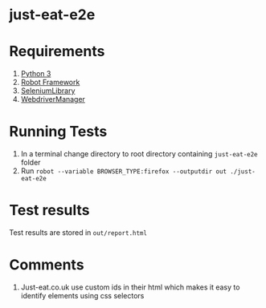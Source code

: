 # just-eat-e2e

# Requirements
1. [Python 3](https://www.python.org/downloads/release/python-380/)
1. [Robot Framework](https://github.com/robotframework/robotframework/blob/master/INSTALL.rst)
1. [SeleniumLibrary](https://github.com/robotframework/SeleniumLibrary)
1. [WebdriverManager](https://github.com/rasjani/webdrivermanager)

# Running Tests
1. In a terminal change directory to root directory containing `just-eat-e2e` folder
2. Run `robot --variable BROWSER_TYPE:firefox --outputdir out ./just-eat-e2e`

# Test results
Test results are stored in `out/report.html`

# Comments
1. Just-eat.co.uk use custom ids in their html which makes it easy to identify elements using css selectors
